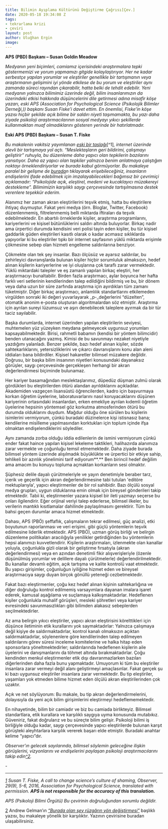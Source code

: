 ```yaml
---
title: Bilimin Ayıplama Kültürünü Değiştirme Çağrısı[Çev.]
date: 2020-05-18 19:34:08 Z
tags:
- tekrarlama krizi
- çeviri
layout: post
author: Uluğhan Ergin
image: 
---
```


**APS (PBD) Başkanı – Susan Goldin Meadow**

_Medyanın yeni biçimleri, camiamız içerisindeki araştırmalara tepki göstermemizi ve yorum yapmamızı gitgide kolaylaştırıyor. Her ne kadar serbestçe yapılan yorumlar ve eleştiriler genellikle bir tartışmanın veya araştırmanın gelişimini iyi yönde etkilese de bu yorum ve eleştiriler aynı zamanda süreci rayından çıkarabilir, hatta belki de tehdit edebilir. Yeni medyanın yalnızca bilimimiz üzerinde değil, bilim insanlarımızın da üzerindeki etkisi hakkında düşüncelerini dile getirmesi adına misafir köşe yazarı, eski APS (Association for Psychological Science (Psikolojik Bilimler Derneği,)) başkanı Susan Fiske’i davet ettim. En önemlisi, Fiske’in köşe yazısı hiçbir şekilde açık bilime bir saldırı niyeti taşımamakta, bu yazı daha ziyade psikoloji araştırmacılarının sosyal medyayı yıkıcı şekillerde kullanmaktan muaf olmadıklarını gösteren yerinde bir hatırlatmadır._

**Eski APS (PBD) Başkanı – Susan T. Fiske**

_Bu makalenin vakitsiz yayımlanan_ [_eski bir taslağı_](http://datacolada.org/wp-content/uploads/2016/09/Fiske-presidential-guest-column_APS-Observer_copy-edited.pdf)[^1]_, internet üzerinde alevli bir tartışmaya yol açtı. “Meslektaşların geri bildirimi, çalışmayı geliştirir” ruhuyla, bu düzenleme daha yapıcı olan tepkilerin bazılarını yansıtıyor. Daha az yapıcı olan tepkiler yalnızca benim anlatmaya çalıştığım noktayı örneklendiriyorlar ve burada kabul görmüyorlar. Bu makaleye paralel bir gelişme de_ [_burada_](http://www.ipetitions.com/petition/the-tenor-of-discussions/)_n tıklayarak erişebileceğiniz, insanların endişelerini ifade edebilmek için imzalayabilecekleri bağımsız bir çevrimiçi açıklamadır: “Psikolojide açık, eleştirel, medeni ve kucaklayıcı müzakereyi destekleme”. Bilimimizin karşılıklı saygı çerçevesinde tartışılmasına destek verenlere teşekkür ederim_.



Alanımız her zaman akran eleştirilerini teşvik etmiş, hatta bu eleştirilere ihtiyaç duymuştur. Fakat yeni medya (örn. Bloglar, Twitter, Facebook) düzenlenmemiş, filtrelenmemiş belli miktarda iftiraları da teşvik edebilmektedir. En abartılı örneklerde kişiler, araştırma programlarını, kariyerlerini ve kişisel bütünlüklerini saldırı altında buluyorlar. Birkaç nadir ama ürpertici durumda kendisini veri polisi tayin eden kişiler, bu tür kişisel gaddarlık güden eleştirileri kasıtlı olarak o kadar acımasız sıklıklarda yapıyorlar ki bu eleştiriler tıpkı bir internet sayfasının yüklü miktarda erişimle çökmesine sebep olan hizmeti engelleme saldırılarına benziyor.

Çökmekte olan tek şey insanlar. Bazı ölçüsüz ve ayarsız saldırılar, bu zehirleyici davranışlarda bulunan kişiler hiçbir sorumluluk almaksızın, hedef alınan kişilerin kariyerlerine ve iyi oluşlarına çok taraflı zarar vermektedir. Yüklü miktardaki talepler ve eş zamanlı yapılan birkaç eleştiri, her araştırmacıyı bunaltabilir. Birden fazla araştırmacı, aylar boyunca her hafta farklı veri setlerinin kendilerinden talep edildiğini bildirmiş ve bu, bir dönem veya daha uzun bir süre zarfında araştırma için ayırdıkları tüm zamanı tüketmiştir. Diğer birkaç araştırmacı, anlamlılık standartlarını etkilemeden virgülden sonraki iki değeri yuvarlayarak _p-_değerlerini “düzelten”, otomatik anonim e-posta oluşturan algoritmalardan söz etmiştir. Araştırma için ayrılan sureyi lüzumsuz ve aşırı denebilecek taleplere ayırmak da bir tür taciz sayılabilir.

Başka durumlarda, internet üzerinden yapılan eleştirilerin seviyesi, muhtemelen yüz yüzeyken meydana gelmeyecek uygunsuz yorumları kapsayabilmektedir. Birisi, rahmetli babamın (kendisi bir yöntem bilimcidir) benden utanacağını yazmış. Kimisi de bu savunmayı nezaket niyetiyle yazdığımı yalanladı. Benzer şekilde, bazı hedef alınan kişiler, sözde sahtekarlıklarını, yetersizliklerini ve çıkarcı davranışlarını konu alan aleni iddiaları bana bildirdiler. Kişisel hakaretler bilimsel müzakere değildir. Doğrusu, bir başka bilim insanının niyetleri konusundaki dayanaksız görüşler, saygı çerçevesinde gerçekleşen herhangi bir akran değerlendirmesi biçiminde bulunamaz.

Her kariyer basamağından meslektaşlarımız, düpedüz düşman zulmü olarak gördükleri bu eleştirilerden ötürü alandan ayrıldıklarını açıkladılar. Akademiden vazgeçen lisansüstü öğrencilerden, kadro için başvurmaya korkan öğretim üyelerine, laboratuvarlarını nasıl koruyacaklarını düşünen kariyerinin ortasındaki insanlardan, erken emekliye ayrılan kıdemli öğretim üyelerine hepsinin yöntemsel göz korkutma atmosferinden ötürü bu durumda olduklarını duydum. Mağdur olduğu öne sürülen bu kişilerin isimlerini vermiyorum, çünkü buradaki düzinelerce kişi istisnasız bana; kendilerine misilleme yapılmasından korktukları için toplum içinde ifşa olmaktan endişelendiklerini söylediler.

Aynı zamanda zorba olduğu iddia edilenlerin de ismini vermiyorum çünkü ender fakat haince yapılan kişisel lekeleme taktikleri, halihazırda alanımıza zarar vermekte ve çoğunluğu temsil etmemektedir. Daha ziyade burada bilimsel yöntem üzerinde alışılmadık büyüklükte ve ürpertici bir etkiye sahip, tehlikeli bir azınlık yönelimini tarif ediyorum**.** Ben birincil hedef değilim ama amacım bu konuyu topluma açmaktan korkanların sesi olmaktır.

Şüphesiz delile dayalı çürütmeleriyle ve yayın denetimiyle beraber tarz, içerik ve geçerlik için akran değerlendirmesine tabi tutulan 'editöre mektuplarıyla', yapıcı eleştirmenler de bir rol sahibidir. Bazı ölçülü sosyal medya grupları, uygun olduklarına emin olmak için bireysel gönderileri takip etmektedir. Tabii ki, eleştirmenler yazara kişisel bir ileti yazmayı seçerse bu onları ilgilendirir. Eğer orijinal veriyi talep ederlerse, bilimsel ilkeler, bu verilerin mantıklı kısıtlamalar dahilinde paylaşılmasını gerektirir. Tüm bu bahsi geçen durumlar amaca hizmet etmektedir.

Dahası, APS (PBÖ) şeffaflık, çalışmaların tekrar edilmesi, güç analizi, etki boyutunun raporlanması ve veri erişimi. gibi güçlü yöntemlerin teşvik edilmesine liderlik etmektedir. APS (PBÖ), uzman görüş birliği ve belirgin düzenleme politikaları aracılığıyla yenilikler getirdiğinden bu yöntemlerin hepsi alanımızı kuvvetlendirir. Kişilerin araştırmaları, izlenmekte olan kanallar yoluyla, çoğunlukla gizli olarak bir geliştirme fırsatıyla (akran değerlendirmesi) veya en azından denetimli fikir alışverişleriyle (özenle düşünülmüş yorumlar ve delillere dayalı çürütmelerle) değerlendirilmektedir. Bu kanallar devamlı eğitim, açık tartışma ve kalite kontrolü vaat etmektedir. Bu yapıcı girişimler, çoğunluğun iyiliğine hizmet eden ve bireysel araştırmacıya saygı duyan birçok gönüllü yeteneği cezbetmektedir.

Fakat bazı eleştirmenler, çoğu kez hedef alınan kişinin sahtekarlığına ve diğer doğruluğu kontrol edilmemiş varsayımlara dayanan imalara işaret ederek, kamusal aşağılama ve suçlamaya kalkışmaktadırlar. Hedeflenen kişiler çoğunlukla muhalif görüşleri, mesleki şöhretleri veya kariyer evresindeki savunmasızlıkları gibi bilimden alakasız sebeplerden seçilmektedirler.

Az ama belirgin yıkıcı eleştiriler, yapıcı akran eleştirisini körelttikleri için düşünce iletiminin etik kurallarını yok saymaktadırlar: Yalnızca çalışmaya değil kişiye de saldırmaktadırlar, kontrol kanalı olmaksızın açıktan saldırmaktadırlar, söylenenlere göre kendilerinden talep edilmeyen saldırılarını görev süresi inceleme komitelerine ve halka hitap eden sponsorlara yöneltmektedirler; saldırılarında hedeflenen kişilerin aile üyelerini ve danışmanlarını da töhmet altında bırakmaktadırlar. Çoğu kendinden menkul eleştirmenler etik dışı davranmazlarken bazıları diğerlerinden daha fazla bunu yapmaktadır. Umuyorum ki tüm bu eleştiriler insanlara zarar vermeyi değil alanı geliştirmeyi amaçlasınlar. Fakat gerçek şu ki bazı uygunsuz eleştiriler insanlara zarar vermektedir. Bu tip eleştiriler, yaşamları yok etmeden bilime hizmet eden ölçülü akran eleştirilerinden çok uzaktır.

Açık ve net söylüyorum: Bu makale, bu tip akran değerlendirmelerini, dolayısıyla da yeni açık bilim girişimlerini eleştirmeyi hedeflememektedir.

En nihayetinde, bilim bir camiadır ve biz bu camiada birlikteyiz. Bilimsel standartlara, etik kurallara ve karşılıklı saygıya uyma konusunda mutabıkız. Güveniriz, fakat doğrularız ve bu süreçte bilim gelişir. Psikoloji bilimi iş birliğiyle olduğu kadar, saygı çerçevesinde yapıcı eleştirilerde bulunan karşıt görüşteki aleyhtarlara karşılık vererek başarı elde etmiştir. Buradaki anahtar kelime “yapıcı”dır.

_Observer’ın gelecek sayılarında, bilimsel söylemin geleceğine ilişkin görüşlerini, vizyonlarını ve endişelerini paylaşan psikoloji araştırmacılarını takip edin[^2](#footnote2)._

\-

***

[_1_](#footnote1back) _Susan T. Fiske, A call to change science’s culture of shaming, Observer, 29(9), 5-6, 2016, Association for Psychological Science, translated with permission. **APS is not responsible for the accuracy of this translation.**_

_APS (Psikoloji Bilimi Örgütü) Bu çevirinin doğruluğundan sorumlu değildir._

[2](#footnote2back) Andrew Gelman’ın [_“Burada olan şey rüzgârın yön değiştirmesi”_](https://acikbilimtt.github.io/burada-olan-sey-ruzgarin-yon-degistirmesi.html) başlıklı yazısı, bu makaleye yönelik bir karşılıktır. Yazının çevirisine buradan ulaşabilirsiniz.
